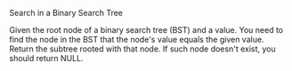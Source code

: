 Search in a Binary Search Tree

Given the root node of a binary search tree (BST) and a value. You need to find the node in the BST that the node's value equals the given value.
Return the subtree rooted with that node. If such node doesn't exist, you should return NULL.
